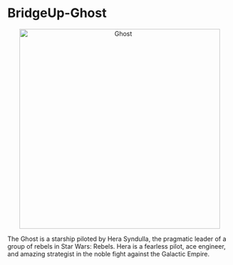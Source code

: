 # BridgeUp-Ghost

<div style="text-align: center">
  <img src="http://www.jedinews.co.uk/wp-content/uploads/2018/01/forces-of-destiny-comic-hera.jpg" width="450px" alt="Ghost" align="middle">
</div>

The Ghost is a starship piloted by Hera Syndulla, the pragmatic leader of a group of rebels in Star Wars: Rebels. Hera is a fearless pilot, ace engineer, and amazing strategist in the noble fight against the Galactic Empire.
